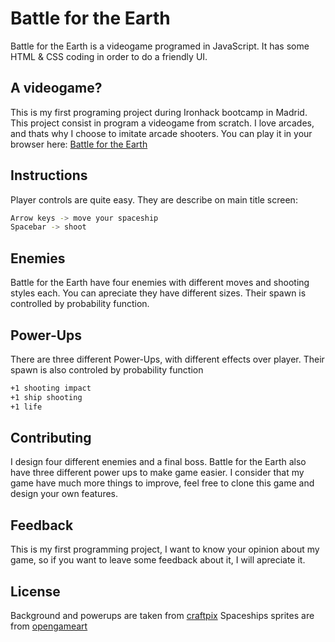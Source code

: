 # Battle for the Earth

Battle for the Earth is a videogame programed in JavaScript. It has some HTML & CSS coding in order to do a friendly UI. 

## A videogame?

This is my first programing project during Ironhack bootcamp in Madrid. This project consist in program a videogame from scratch. I love arcades, and thats why I choose to imitate arcade shooters. You can play it in your browser here: [Battle for the Earth](https://aruvaro88.github.io/Battle-for-the-Earth-videogame/)


## Instructions
Player controls are quite easy. They are describe on main title screen:
```bash
Arrow keys -> move your spaceship
Spacebar -> shoot
```

## Enemies
Battle for the Earth have four enemies with different moves and shooting styles each. You can apreciate they have different sizes. 
Their spawn is controlled by probability function.

## Power-Ups
There are three different Power-Ups, with different effects over player. Their spawn is also controled by probability function
```bash
+1 shooting impact
+1 ship shooting
+1 life
```

## Contributing
I design four different enemies and a final boss. Battle for the Earth also have three different power ups to make game easier. I consider that my game have much more things to improve, feel free to clone this game and design your own features.

## Feedback
This is my first programming project, I want to know your opinion about my game, so if you want to leave some feedback about it, I will apreciate it.

## License
Background and powerups are taken from [craftpix](https://craftpix.net)
Spaceships sprites are from [opengameart](http://opengameart.org)

